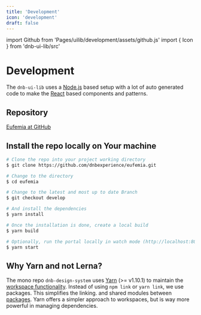 ```yaml
---
title: 'Development'
icon: 'development'
draft: false
---
```


import Github from 'Pages/uilib/development/assets/github.js'
import { Icon } from 'dnb-ui-lib/src'

# Development

The `dnb-ui-lib` uses a [Node.js](https://nodejs.org) based setup with a lot of auto generated code to make the [React](https://reactjs.org) based components and patterns.

## Repository

[<Icon icon={Github} size="16" /> Eufemia at GitHub](https://github.com/dnbexperience/eufemia)

## Install the repo locally on Your machine

```bash
# Clone the repo into your project working directory
$ git clone https://github.com/dnbexperience/eufemia.git

# Change to the directory
$ cd eufemia

# Change to the latest and most up to date Branch
$ git checkout develop

# And install the dependencies
$ yarn install

# Once the installation is done, create a local build
$ yarn build

# Optionally, run the portal locally in watch mode (http://localhost:8000)
$ yarn start
```

## Why Yarn and not Lerna?

The mono repo `dnb-design-system` uses [Yarn](https://yarnpkg.com/) (>= v1.10.1) to maintain the [workspace functionality](https://yarnpkg.com/en/docs/workspaces). Instead of using `npm link` or `yarn link`, we use packages. This simplifies the linking. and shared modules between [packages](https://docs.npmjs.com/getting-started/packages).
Yarn offers a simpler approach to workspaces, but is way more powerful in managing dependencies.
